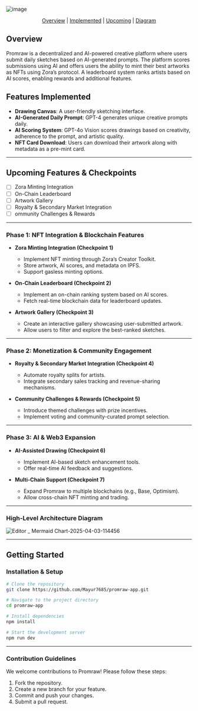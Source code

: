 ![image](https://github.com/user-attachments/assets/02f9a18c-fc29-4ccb-b81f-845531c6db2b)



<p align="center">
  <a href="https://github.com/Mayur7685/promraw-app/new/main#overview">Overview</a> | 
  <a href="https://github.com/Mayur7685/promraw-app/new/main#features-implemented">Implemented</a> | 
  <a href="https://github.com/Mayur7685/promraw-app/new/main#upcoming-features--checkpoints">Upcoming</a> | 
  <a href="https://github.com/Mayur7685/promraw-app/new/main#high-level-architecture-diagram">Diagram</a>
</p>

## Overview
Promraw is a decentralized and AI-powered creative platform where users submit daily sketches based on AI-generated prompts. The platform scores submissions using AI and offers users the ability to mint their best artworks as NFTs using Zora’s protocol. A leaderboard system ranks artists based on AI scores, enabling rewards and additional features.

## Features Implemented
- **Drawing Canvas**: A user-friendly sketching interface.
- **AI-Generated Daily Prompt**: GPT-4 generates unique creative prompts daily.
- **AI Scoring System**: GPT-4o Vision scores drawings based on creativity, adherence to the prompt, and artistic quality.
- **NFT Card Download**: Users can download their artwork along with metadata as a pre-mint card.
  
---

## Upcoming Features & Checkpoints

- [ ] Zora Minting Integration
- [ ] On-Chain Leaderboard
- [ ] Artwork Gallery 
- [ ] Royalty & Secondary Market Integration
- [ ] ommunity Challenges & Rewards

---

### **Phase 1: NFT Integration & Blockchain Features**
- **Zora Minting Integration (Checkpoint 1)**
  - Implement NFT minting through Zora’s Creator Toolkit.
  - Store artwork, AI scores, and metadata on IPFS.
  - Support gasless minting options.

- **On-Chain Leaderboard (Checkpoint 2)**
  - Implement an on-chain ranking system based on AI scores.
  - Fetch real-time blockchain data for leaderboard updates.

- **Artwork Gallery (Checkpoint 3)**
  - Create an interactive gallery showcasing user-submitted artwork.
  - Allow users to filter and explore the best-ranked sketches.

---

### **Phase 2: Monetization & Community Engagement**
- **Royalty & Secondary Market Integration (Checkpoint 4)**
  - Automate royalty splits for artists.
  - Integrate secondary sales tracking and revenue-sharing mechanisms.

- **Community Challenges & Rewards (Checkpoint 5)**
  - Introduce themed challenges with prize incentives.
  - Implement voting and community-curated prompt selection.
 
---

### **Phase 3: AI & Web3 Expansion**
- **AI-Assisted Drawing (Checkpoint 6)**
  - Implement AI-based sketch enhancement tools.
  - Offer real-time AI feedback and suggestions.

- **Multi-Chain Support (Checkpoint 7)**
  - Expand Promraw to multiple blockchains (e.g., Base, Optimism).
  - Allow cross-chain NFT minting and trading.
 
---

### **High-Level Architecture Diagram**
![Editor _ Mermaid Chart-2025-04-03-114456](https://github.com/user-attachments/assets/d0afbea1-f51d-483c-a045-0363ca0a9cca)

---

## Getting Started
### Installation & Setup
```bash
# Clone the repository
git clone https://github.com/Mayur7685/promraw-app.git

# Navigate to the project directory
cd promraw-app

# Install dependencies
npm install

# Start the development server
npm run dev
```
---

### Contribution Guidelines
We welcome contributions to Promraw! Please follow these steps:
1. Fork the repository.
2. Create a new branch for your feature.
3. Commit and push your changes.
4. Submit a pull request.
